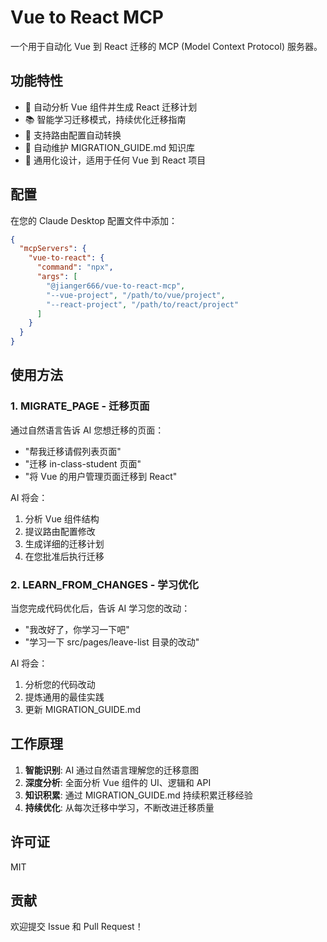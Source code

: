 # Vue to React MCP

一个用于自动化 Vue 到 React 迁移的 MCP (Model Context Protocol) 服务器。

## 功能特性

- 🚀 自动分析 Vue 组件并生成 React 迁移计划
- 📚 智能学习迁移模式，持续优化迁移指南
- 🔄 支持路由配置自动转换
- 📝 自动维护 MIGRATION_GUIDE.md 知识库
- 🎯 通用化设计，适用于任何 Vue 到 React 项目

## 配置

在您的 Claude Desktop 配置文件中添加：

```json
{
  "mcpServers": {
    "vue-to-react": {
      "command": "npx",
      "args": [
        "@jianger666/vue-to-react-mcp",
        "--vue-project", "/path/to/vue/project",
        "--react-project", "/path/to/react/project"
      ]
    }
  }
}
```

## 使用方法

### 1. MIGRATE_PAGE - 迁移页面

通过自然语言告诉 AI 您想迁移的页面：

- "帮我迁移请假列表页面"
- "迁移 in-class-student 页面"
- "将 Vue 的用户管理页面迁移到 React"

AI 将会：
1. 分析 Vue 组件结构
2. 提议路由配置修改
3. 生成详细的迁移计划
4. 在您批准后执行迁移

### 2. LEARN_FROM_CHANGES - 学习优化

当您完成代码优化后，告诉 AI 学习您的改动：

- "我改好了，你学习一下吧"
- "学习一下 src/pages/leave-list 目录的改动"

AI 将会：
1. 分析您的代码改动
2. 提炼通用的最佳实践
3. 更新 MIGRATION_GUIDE.md

## 工作原理

1. **智能识别**: AI 通过自然语言理解您的迁移意图
2. **深度分析**: 全面分析 Vue 组件的 UI、逻辑和 API
3. **知识积累**: 通过 MIGRATION_GUIDE.md 持续积累迁移经验
4. **持续优化**: 从每次迁移中学习，不断改进迁移质量

## 许可证

MIT

## 贡献

欢迎提交 Issue 和 Pull Request！ 
